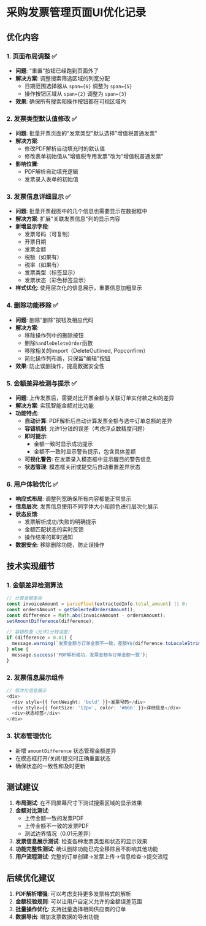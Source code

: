 # 采购发票管理页面UI优化记录

## 优化内容

### 1. 页面布局调整 ✅
- **问题**: "重置"按钮已经跑到页面外了
- **解决方案**: 调整搜索筛选区域的列宽分配
  - 日期范围选择器从 `span={6}` 调整为 `span={5}`
  - 操作按钮区域从 `span={2}` 调整为 `span={3}`
- **效果**: 确保所有搜索和操作按钮都在可视区域内

### 2. 发票类型默认值修改 ✅
- **问题**: 批量开票页面的"发票类型"默认选择"增值税普通发票"
- **解决方案**: 
  - 修改PDF解析自动填充时的默认值
  - 修改表单初始值从"增值税专用发票"改为"增值税普通发票"
- **影响位置**: 
  - PDF解析自动填充逻辑
  - 发票录入表单的初始值

### 3. 发票信息详细显示 ✅
- **问题**: 批量开票截图中的几个信息也需要显示在数据框中
- **解决方案**: 扩展"关联发票信息"列的显示内容
- **新增显示字段**:
  - 发票号码（可复制）
  - 开票日期
  - 发票金额
  - 税额（如果有）
  - 税率（如果有）
  - 发票类型（标签显示）
  - 发票状态（彩色标签显示）
- **样式优化**: 使用层次化的信息展示，重要信息加粗显示

### 4. 删除功能移除 ✅
- **问题**: 删除"删除"按钮及相应代码
- **解决方案**: 
  - 移除操作列中的删除按钮
  - 删除`handleDeleteOrder`函数
  - 移除相关的import（DeleteOutlined, Popconfirm）
  - 简化操作列布局，只保留"编辑"按钮
- **效果**: 防止误删操作，提高数据安全性

### 5. 金额差异检测与提示 ✅
- **问题**: 上传发票后，需要对比开票金额与关联订单实付款之和的差异
- **解决方案**: 实现智能金额对比功能
- **功能特点**:
  - **自动计算**: PDF解析后自动计算发票金额与选中订单总额的差异
  - **容错机制**: 允许1分钱的误差（考虑浮点数精度问题）
  - **即时提示**: 
    - 金额一致时显示成功提示
    - 金额不一致时显示警告提示，包含具体差额
  - **可视化警告**: 在发票录入模态框中显示醒目的警告信息
  - **状态管理**: 模态框关闭或提交后自动重置差异状态

### 6. 用户体验优化 ✅
- **响应式布局**: 调整列宽确保所有内容都能正常显示
- **信息层次**: 发票信息使用不同字体大小和颜色进行层次化展示
- **状态反馈**: 
  - 发票解析成功/失败的明确提示
  - 金额匹配状态的实时反馈
  - 操作结果的即时通知
- **数据安全**: 移除删除功能，防止误操作

## 技术实现细节

### 1. 金额差异检测算法
```typescript
// 计算金额差异
const invoiceAmount = parseFloat(extractedInfo.total_amount) || 0;
const ordersAmount = getSelectedOrdersAmount();
const difference = Math.abs(invoiceAmount - ordersAmount);
setAmountDifference(difference);

// 容错检查（允许1分钱误差）
if (difference > 0.01) {
  message.warning(`发票金额与订单金额不一致，差额¥${difference.toLocaleString()}`);
} else {
  message.success('PDF解析成功，发票金额与订单金额一致');
}
```

### 2. 发票信息展示组件
```typescript
// 层次化信息展示
<div>
  <div style={{ fontWeight: 'bold' }}>发票号码</div>
  <div style={{ fontSize: '12px', color: '#666' }}>详细信息</div>
  <div>状态标签</div>
</div>
```

### 3. 状态管理优化
- 新增 `amountDifference` 状态管理金额差异
- 在模态框打开/关闭/提交时正确重置状态
- 确保状态的一致性和及时更新

## 测试建议

1. **布局测试**: 在不同屏幕尺寸下测试搜索区域的显示效果
2. **金额对比测试**: 
   - 上传金额一致的发票PDF
   - 上传金额不一致的发票PDF
   - 测试边界情况（0.01元差异）
3. **发票信息展示测试**: 检查各种发票类型和状态的显示效果
4. **功能完整性测试**: 确认删除功能已完全移除且不影响其他功能
5. **用户流程测试**: 完整的订单创建→发票上传→信息检查→提交流程

## 后续优化建议

1. **PDF解析增强**: 可以考虑支持更多发票格式的解析
2. **金额校验规则**: 可以让用户自定义允许的金额误差范围
3. **批量操作优化**: 支持批量选择相同供应商的订单
4. **数据导出**: 增加发票数据的导出功能 